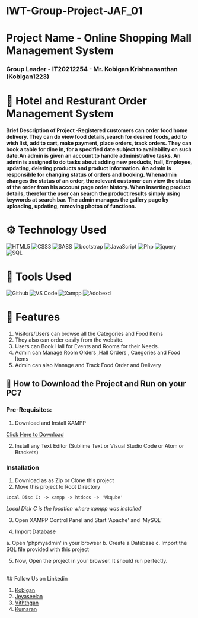 # IWT-Group-Project-JAF_01


# Project Name - Online Shopping Mall Management System

### Group Leader - IT20212254 - Mr. Kobigan Krishnananthan (Kobigan1223)

# 🥘 Hotel and Resturant Order Management System
#### Brief Description of Project -Registered customers can order food home delivery. They can do view food details,search for desired foods, add to wish list, add to cart, make payment, place orders, track orders. They can book a table for dine in, for a specified date subject to availability on such date.An admin is given an account to handle administrative tasks. An admin is assigned to do tasks about adding new products, hall, Employee, updating, deleting products and product information. An admin is responsible for changing status of orders and booking. Whenadmin changes the status of an order, the relevant customer can view the status of the order from his account page order history. When inserting product details, therefor the user can search the product results simply using keywords at search bar. The admin manages the gallery page by uploading, updating, removing photos of functions.

# ⚙️ Technology Used

![HTML5](https://img.shields.io/badge/-HTML5-000000?style=for-the-badge&logo=HTML5)
![CSS3](https://img.shields.io/badge/-CSS3-000000?style=for-the-badge&logo=CSS3)
![SASS](https://img.shields.io/badge/-SCSS-000000?style=for-the-badge&logo=SASS)
![bootstrap](https://img.shields.io/badge/-bootstrap-000000?style=for-the-badge&logo=bootstrap)
![JavaScript](https://img.shields.io/badge/-JavaScript-000000?style=for-the-badge&logo=javascript)
![Php](https://img.shields.io/badge/-php-000000?style=for-the-badge&logo=php)
![jquery](https://img.shields.io/badge/-jquery-000000?style=for-the-badge&logo=jquery)
![SQL](https://img.shields.io/badge/-SQL-000000?style=for-the-badge&logo=MySQL)
</br>
# 👏 Tools Used
![Github](http://img.shields.io/badge/-Github-000000?style=for-the-badge&logo=Github&logoColor=green)
![VS Code](http://img.shields.io/badge/-VS%20Code-000000?style=for-the-badge&logo=Visual-studio-code&logoColor=blue)
![Xampp](http://img.shields.io/badge/-Xampp-000000?style=for-the-badge&logo=Xampp-code&logoColor=blue)
![Adobexd](http://img.shields.io/badge/-Adobexd-000000?style=for-the-badge&logo=Adobexd&logoColor=green)
</br>
# 🧰 Features
1. Visitors/Users can browse all the Categories and Food Items 
2. They also can order easily from the website.
3. Users can Book Hall for Events and Rooms for their Needs.
4. Admin can Manage Room Orders ,Hall Orders , Caegories and Food Items
5. Admin can also Manage and Track Food Order and Delivery

## 📖  How to Download the Project and Run on your PC?

### Pre-Requisites:

1. Download and Install XAMPP

[Click Here to Download](https://www.apachefriends.org/index.html)

2. Install any Text Editor (Sublime Text or Visual Studio Code or Atom or Brackets)

### Installation

1. Download as as Zip or Clone this project
2. Move this project to Root Directory
```
Local Disc C: -> xampp -> htdocs -> 'Vkqube'
```
*Local Disk C is the location where xampp was installed*

3. Open XAMPP Control Panel and Start 'Apache' and 'MySQL'

4. Import Database

a. Open 'phpmyadmin' in your browser
b. Create a Database
c. Import the SQL file provided with this project


5. Now, Open the project in your browser. It should run perfectly.
</br>
## Follow Us on Linkedin

1. [Kobigan](https://www.linkedin.com/in/kobigan-krishnananthan-5092491a6/ "Kobigan on LinkedIn")
2. [Jeyaseelan](https://www.linkedin.com/ "Jeyaseelan on LinkedIn") 
7. [Viththgan](https://www.linkedin.com/ "Viththgan Thapa on LinkedIn")
4. [Kumaran](https://www.linkedin.com/ "Kumaran Thapa on LinkedIn")

